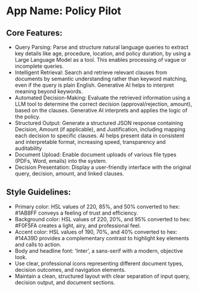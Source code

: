 # **App Name**: Policy Pilot

## Core Features:

- Query Parsing: Parse and structure natural language queries to extract key details like age, procedure, location, and policy duration, by using a Large Language Model as a tool. This enables processing of vague or incomplete queries.
- Intelligent Retrieval: Search and retrieve relevant clauses from documents by semantic understanding rather than keyword matching, even if the query is plain English. Generative AI helps to interpret meaning beyond keywords.
- Automated Decision-Making: Evaluate the retrieved information using a LLM tool to determine the correct decision (approval/rejection, amount), based on the clauses. Generative AI interprets and applies the logic of the policy.
- Structured Output: Generate a structured JSON response containing Decision, Amount (if applicable), and Justification, including mapping each decision to specific clauses. AI helps present data in consistent and interpretable format, increasing speed, transparency and auditability
- Document Upload: Enable document uploads of various file types (PDFs, Word, emails) into the system.
- Decision Presentation: Display a user-friendly interface with the original query, decision, amount, and linked clauses. 

## Style Guidelines:

- Primary color: HSL values of 220, 85%, and 50% converted to hex: #1AB8FF conveys a feeling of trust and efficiency.
- Background color: HSL values of 220, 20%, and 95% converted to hex: #F0F5FA creates a light, airy, and professional feel.
- Accent color: HSL values of 190, 70%, and 40% converted to hex: #14A39D provides a complementary contrast to highlight key elements and calls to action.
- Body and headline font: 'Inter', a sans-serif with a modern, objective look.
- Use clear, professional icons representing different document types, decision outcomes, and navigation elements.
- Maintain a clean, structured layout with clear separation of input query, decision output, and document sections.